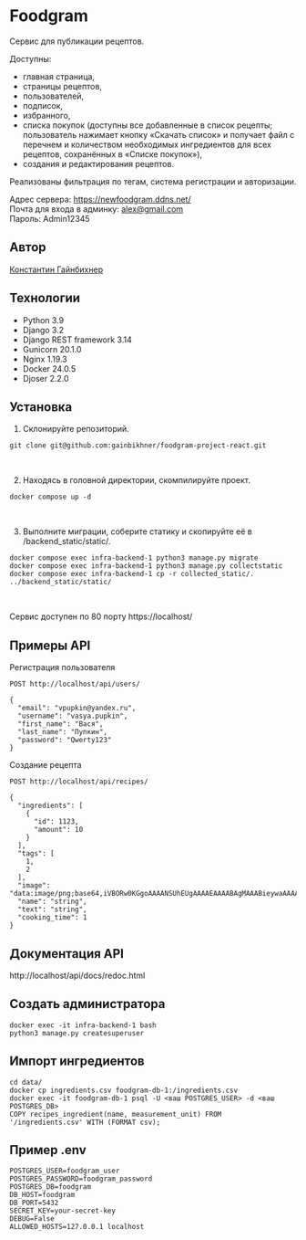 # Foodgram
Сервис для публикации рецептов.  

Доступны:
- главная страница,
- страницы рецептов,
- пользователей,
- подписок,
- избранного,
- списка покупок (доступны все добавленные в список рецепты; пользователь нажимает кнопку «Скачать список» и получает файл с перечнем и количеством необходимых ингредиентов для всех рецептов, сохранённых в «Списке покупок»),
- создания и редактирования рецептов.

Реализованы фильтрация по тегам, система регистрации и авторизации.

Адрес сервера: https://newfoodgram.ddns.net/  
Почта для входа в админку: alex@gmail.com  
Пароль: Admin12345

## Автор
[Константин Гайнбихнер](https://github.com/gainbikhner)

## Технологии
- Python 3.9
- Django 3.2
- Django REST framework 3.14
- Gunicorn 20.1.0
- Nginx 1.19.3
- Docker 24.0.5
- Djoser 2.2.0

## Установка
1. Склонируйте репозиторий.
```
git clone git@github.com:gainbikhner/foodgram-project-react.git
```
<br>

2. Находясь в головной директории, скомпилируйте проект.
```
docker compose up -d
```
<br>

3. Выполните миграции, соберите статику и скопируйте её в /backend_static/static/.
```
docker compose exec infra-backend-1 python3 manage.py migrate
docker compose exec infra-backend-1 python3 manage.py collectstatic
docker compose exec infra-backend-1 cp -r collected_static/. ../backend_static/static/
```
<br>

Сервис доступен по 80 порту https://localhost/

## Примеры API
Регистрация пользователя
```
POST http://localhost/api/users/

{
  "email": "vpupkin@yandex.ru",
  "username": "vasya.pupkin",
  "first_name": "Вася",
  "last_name": "Пупкин",
  "password": "Qwerty123"
}
```

Создание рецепта
```
POST http://localhost/api/recipes/

{
  "ingredients": [
    {
      "id": 1123,
      "amount": 10
    }
  ],
  "tags": [
    1,
    2
  ],
  "image": "data:image/png;base64,iVBORw0KGgoAAAANSUhEUgAAAAEAAAABAgMAAABieywaAAAACVBMVEUAAAD///9fX1/S0ecCAAAACXBIWXMAAA7EAAAOxAGVKw4bAAAACklEQVQImWNoAAAAggCByxOyYQAAAABJRU5ErkJggg==",
  "name": "string",
  "text": "string",
  "cooking_time": 1
}
```

## Документация API
http://localhost/api/docs/redoc.html

## Создать администратора
```
docker exec -it infra-backend-1 bash
python3 manage.py createsuperuser
```

## Импорт ингредиентов
```
cd data/
docker cp ingredients.csv foodgram-db-1:/ingredients.csv
docker exec -it foodgram-db-1 psql -U <ваш POSTGRES_USER> -d <ваш POSTGRES_DB>
COPY recipes_ingredient(name, measurement_unit) FROM '/ingredients.csv' WITH (FORMAT csv);
```

## Пример .env
```
POSTGRES_USER=foodgram_user
POSTGRES_PASSWORD=foodgram_password
POSTGRES_DB=foodgram
DB_HOST=foodgram
DB_PORT=5432
SECRET_KEY=your-secret-key
DEBUG=False
ALLOWED_HOSTS=127.0.0.1 localhost
```
